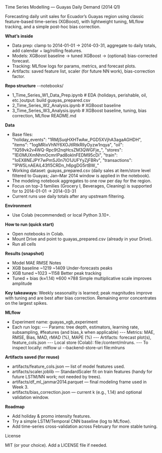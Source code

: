 Time Series Modelling — Guayas Daily Demand (2014 Q1)

Forecasting daily unit sales for Ecuador’s Guayas region using classic feature-based time-series (XGBoost), with lightweight tuning, MLflow tracking, and a simple post-hoc bias correction.

**What’s inside**
- Data prep: clamp to 2014-01-01 → 2014-03-31, aggregate to daily totals, add calendar + lag/rolling features.
- Models: XGBoost baseline → tuned XGBoost → (optional) bias-corrected forecast.
- Tracking: MLflow logs for params, metrics, and forecast plots.
- Artifacts: saved feature list, scaler (for future NN work), bias-correction factor.

**Repo structure**
--notebooks/
-   1_Time_Series_W1_Data_Prep.ipynb   # EDA (holidays, perishable, oil, etc.)output: build guayas_prepared.csv
-   2_Time_Series_W2_Analysis.ipynb    # XGBoost baseline
-   3_Time_Series_W3_Analysis.ipynb    # XGBoost baseline, tuning, bias correction, MLflow
README.md


**Data**

- Base files:     
    "holiday_events": "1RMjSuqHXHTwAw_PGD5XVjhA3agaAGHDH",
    "items": "1ogMRixVhNY6XOJtIRtkRllyOyzw1nqya",
    "oil": "1Q59vk2v4WQ-Rpc9t2nqHcsZM3QWGFje_",
    "stores": "1Ei0MUXmNhmOcmrlPad8oklnFEDM95cDi",
    "train": "1oEX8NEJPY7wPmSJ0n7lO1JUFYyZjFBRv",
    "transactions": "1PW5LnAEAiL43fI5CRDn_h6pgDG5rtBW_"
- Working dataset: guayas_prepared.csv (daily sales at item/store level filtered to Guayas; Jan–Mar 2014 window is applied in the notebook).
- The modeling notebook aggregates to one row per day for the region.
- Focus on top-3 families (Grocery I, Beverages, Cleaning) is supported for to 2014-01-01 → 2014-03-31
- Current runs use daily totals after any upstream filtering.


**Environment**
- Use Colab (recommended) or local Python 3.10+.

**How to run (quick start)**
- Open notebooks in Colab.
- Mount Drive and point to guayas_prepared.csv (already in your Drive).
- Run all cells


**Results (snapshot)**
- Model	MAE	RMSE	Notes
- XGB baseline	~1219	~1409	Under-forecasts peaks
- XGB tuned	~1023	~1158	Better peak tracking
- Tuned + bias (k≈1.14)	≈600	≈788	Simple multiplicative scale improves amplitude

**Key takeaways:** Weekly seasonality is learned; peak magnitudes improve with tuning and are best after bias correction. Remaining error concentrates on the largest spikes.


**MLflow**

- Experiment name: guayas_xgb_experiment
- Each run logs:
--- Params: tree depth, estimators, learning rate, subsampling, #features (and bias_k when applicable)
--- Metrics: MAE, RMSE, Bias, MAD, rMAD (%), MAPE (%)
--- Artifacts: forecast plot(s), feature_cols.json
--- Local store (Colab): file:/content/mlruns.
--- To inspect locally: mlflow ui --backend-store-uri file:mlruns




**Artifacts saved (for reuse)**
- artifacts/feature_cols.json — list of model features used.
- artifacts/scaler.joblib — StandardScaler fit on train features (handy for future LSTM/NN work; not needed by trees).
- artifacts/df_ml_janmar2014.parquet — final modeling frame used in Week 3.
- artifacts/bias_correction.json — current k (e.g., 1.14) and optional validation window.


**Roadmap**
- Add holiday & promo intensity features.
- Try a simple LSTM/Temporal CNN baseline (log to MLflow).
- Add time-series cross-validation across February for more stable tuning.

License

MIT (or your choice). Add a LICENSE file if needed.
